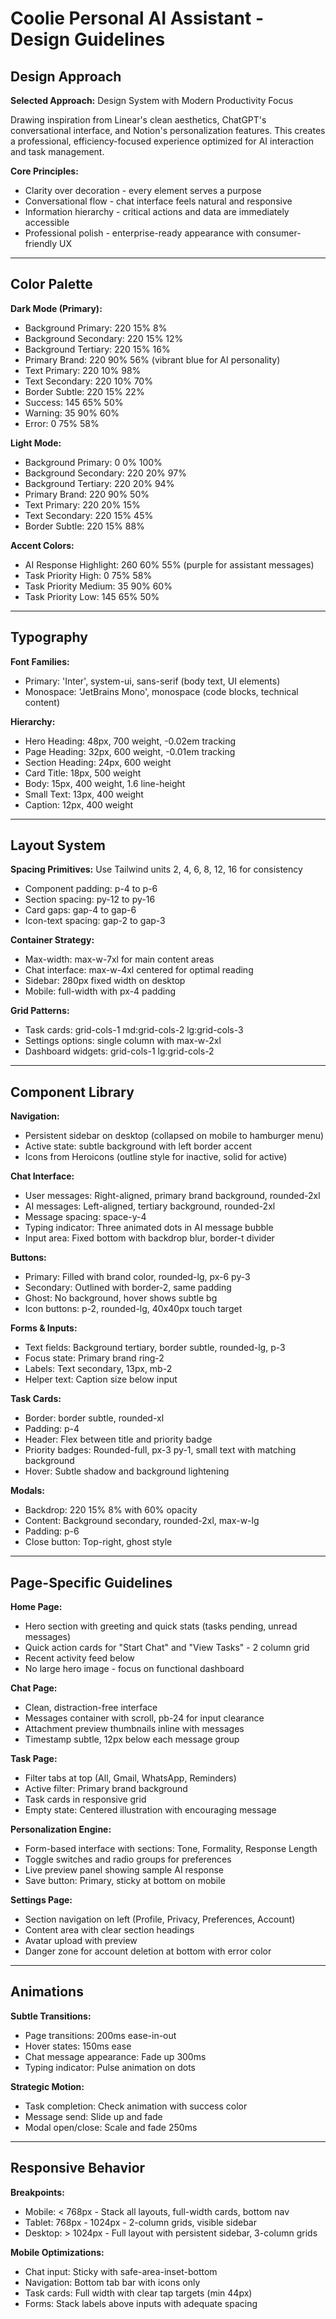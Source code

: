 # Coolie Personal AI Assistant - Design Guidelines

## Design Approach
**Selected Approach:** Design System with Modern Productivity Focus

Drawing inspiration from Linear's clean aesthetics, ChatGPT's conversational interface, and Notion's personalization features. This creates a professional, efficiency-focused experience optimized for AI interaction and task management.

**Core Principles:**
- Clarity over decoration - every element serves a purpose
- Conversational flow - chat interface feels natural and responsive
- Information hierarchy - critical actions and data are immediately accessible
- Professional polish - enterprise-ready appearance with consumer-friendly UX

---

## Color Palette

**Dark Mode (Primary):**
- Background Primary: 220 15% 8%
- Background Secondary: 220 15% 12%
- Background Tertiary: 220 15% 16%
- Primary Brand: 220 90% 56% (vibrant blue for AI personality)
- Text Primary: 220 10% 98%
- Text Secondary: 220 10% 70%
- Border Subtle: 220 15% 22%
- Success: 145 65% 50%
- Warning: 35 90% 60%
- Error: 0 75% 58%

**Light Mode:**
- Background Primary: 0 0% 100%
- Background Secondary: 220 20% 97%
- Background Tertiary: 220 20% 94%
- Primary Brand: 220 90% 50%
- Text Primary: 220 20% 15%
- Text Secondary: 220 15% 45%
- Border Subtle: 220 15% 88%

**Accent Colors:**
- AI Response Highlight: 260 60% 55% (purple for assistant messages)
- Task Priority High: 0 75% 58%
- Task Priority Medium: 35 90% 60%
- Task Priority Low: 145 65% 50%

---

## Typography

**Font Families:**
- Primary: 'Inter', system-ui, sans-serif (body text, UI elements)
- Monospace: 'JetBrains Mono', monospace (code blocks, technical content)

**Hierarchy:**
- Hero Heading: 48px, 700 weight, -0.02em tracking
- Page Heading: 32px, 600 weight, -0.01em tracking
- Section Heading: 24px, 600 weight
- Card Title: 18px, 500 weight
- Body: 15px, 400 weight, 1.6 line-height
- Small Text: 13px, 400 weight
- Caption: 12px, 400 weight

---

## Layout System

**Spacing Primitives:** Use Tailwind units 2, 4, 6, 8, 12, 16 for consistency
- Component padding: p-4 to p-6
- Section spacing: py-12 to py-16
- Card gaps: gap-4 to gap-6
- Icon-text spacing: gap-2 to gap-3

**Container Strategy:**
- Max-width: max-w-7xl for main content areas
- Chat interface: max-w-4xl centered for optimal reading
- Sidebar: 280px fixed width on desktop
- Mobile: full-width with px-4 padding

**Grid Patterns:**
- Task cards: grid-cols-1 md:grid-cols-2 lg:grid-cols-3
- Settings options: single column with max-w-2xl
- Dashboard widgets: grid-cols-1 lg:grid-cols-2

---

## Component Library

**Navigation:**
- Persistent sidebar on desktop (collapsed on mobile to hamburger menu)
- Active state: subtle background with left border accent
- Icons from Heroicons (outline style for inactive, solid for active)

**Chat Interface:**
- User messages: Right-aligned, primary brand background, rounded-2xl
- AI messages: Left-aligned, tertiary background, rounded-2xl
- Message spacing: space-y-4
- Typing indicator: Three animated dots in AI message bubble
- Input area: Fixed bottom with backdrop blur, border-t divider

**Buttons:**
- Primary: Filled with brand color, rounded-lg, px-6 py-3
- Secondary: Outlined with border-2, same padding
- Ghost: No background, hover shows subtle bg
- Icon buttons: p-2, rounded-lg, 40x40px touch target

**Forms & Inputs:**
- Text fields: Background tertiary, border subtle, rounded-lg, p-3
- Focus state: Primary brand ring-2
- Labels: Text secondary, 13px, mb-2
- Helper text: Caption size below input

**Task Cards:**
- Border: border subtle, rounded-xl
- Padding: p-4
- Header: Flex between title and priority badge
- Priority badges: Rounded-full, px-3 py-1, small text with matching background
- Hover: Subtle shadow and background lightening

**Modals:**
- Backdrop: 220 15% 8% with 60% opacity
- Content: Background secondary, rounded-2xl, max-w-lg
- Padding: p-6
- Close button: Top-right, ghost style

---

## Page-Specific Guidelines

**Home Page:**
- Hero section with greeting and quick stats (tasks pending, unread messages)
- Quick action cards for "Start Chat" and "View Tasks" - 2 column grid
- Recent activity feed below
- No large hero image - focus on functional dashboard

**Chat Page:**
- Clean, distraction-free interface
- Messages container with scroll, pb-24 for input clearance
- Attachment preview thumbnails inline with messages
- Timestamp subtle, 12px below each message group

**Task Page:**
- Filter tabs at top (All, Gmail, WhatsApp, Reminders)
- Active filter: Primary brand background
- Task cards in responsive grid
- Empty state: Centered illustration with encouraging message

**Personalization Engine:**
- Form-based interface with sections: Tone, Formality, Response Length
- Toggle switches and radio groups for preferences
- Live preview panel showing sample AI response
- Save button: Primary, sticky at bottom on mobile

**Settings Page:**
- Section navigation on left (Profile, Privacy, Preferences, Account)
- Content area with clear section headings
- Avatar upload with preview
- Danger zone for account deletion at bottom with error color

---

## Animations

**Subtle Transitions:**
- Page transitions: 200ms ease-in-out
- Hover states: 150ms ease
- Chat message appearance: Fade up 300ms
- Typing indicator: Pulse animation on dots

**Strategic Motion:**
- Task completion: Check animation with success color
- Message send: Slide up and fade
- Modal open/close: Scale and fade 250ms

---

## Responsive Behavior

**Breakpoints:**
- Mobile: < 768px - Stack all layouts, full-width cards, bottom nav
- Tablet: 768px - 1024px - 2-column grids, visible sidebar
- Desktop: > 1024px - Full layout with persistent sidebar, 3-column grids

**Mobile Optimizations:**
- Chat input: Sticky with safe-area-inset-bottom
- Navigation: Bottom tab bar with icons only
- Task cards: Full width with clear tap targets (min 44px)
- Forms: Stack labels above inputs with adequate spacing